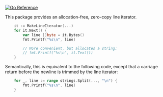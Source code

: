 [![Go Reference](https://pkg.go.dev/badge/github.com/GreenLightning/go-lineiter.svg)](https://pkg.go.dev/github.com/GreenLightning/go-lineiter)

This package provides an allocation-free, zero-copy line iterator.

```go
    it := MakeLineIterator(...)
    for it.Next() {
        var line []byte = it.Bytes()
        fmt.Printf("%s\n", line)

        // More convenient, but allocates a string:
        // fmt.Printf("%s\n", it.Text())
    }
```

Semantically, this is equivalent to the following code, except that a
carriage return before the newline is trimmed by the line iterator:

```go
    for _, line := range strings.Split(..., "\n") {
        fmt.Printf("%s\n", line)
    }
```
